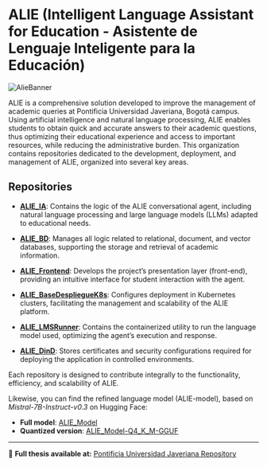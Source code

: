 # ALIE (Intelligent Language Assistant for Education - Asistente de Lenguaje Inteligente para la Educación)

![AlieBanner](https://github.com/user-attachments/assets/3e4be967-8bb6-43ef-bf94-fe5e49cab722)

ALIE is a comprehensive solution developed to improve the management of academic queries at Pontificia Universidad Javeriana, Bogotá campus. Using artificial intelligence and natural language processing, ALIE enables students to obtain quick and accurate answers to their academic questions, thus optimizing their educational experience and access to important resources, while reducing the administrative burden. This organization contains repositories dedicated to the development, deployment, and management of ALIE, organized into several key areas.

## Repositories

- [**ALIE_IA**](https://github.com/ALIE-PUJ/ALIE_IA): Contains the logic of the ALIE conversational agent, including natural language processing and large language models (LLMs) adapted to educational needs.

- [**ALIE_BD**](https://github.com/ALIE-PUJ/ALIE_BD): Manages all logic related to relational, document, and vector databases, supporting the storage and retrieval of academic information.

- [**ALIE_Frontend**](https://github.com/ALIE-PUJ/ALIE_Frontend): Develops the project’s presentation layer (front-end), providing an intuitive interface for student interaction with the agent.

- [**ALIE_BaseDespliegueK8s**](https://github.com/ALIE-PUJ/ALIE_BaseDespliegueK8s): Configures deployment in Kubernetes clusters, facilitating the management and scalability of the ALIE platform.

- [**ALIE_LMSRunner**](https://github.com/ALIE-PUJ/ALIE_LMSRunner): Contains the containerized utility to run the language model used, optimizing the agent’s execution and response.

- [**ALIE_DinD**](https://github.com/ALIE-PUJ/ALIE_DinD): Stores certificates and security configurations required for deploying the application in controlled environments.

Each repository is designed to contribute integrally to the functionality, efficiency, and scalability of ALIE.

Likewise, you can find the refined language model (ALIE-model), based on *Mistral-7B-Instruct-v0.3* on Hugging Face:
- **Full model**: [ALIE_Model](https://huggingface.co/luisalejandrobf/ALIE_Model)  
- **Quantized version**: [ALIE_Model-Q4_K_M-GGUF](https://huggingface.co/luisalejandrobf/ALIE_Model-Q4_K_M-GGUF)

---

📄 **Full thesis available at:** [Pontificia Universidad Javeriana Repository](https://repository.javeriana.edu.co/items/15731e49-30f2-493b-b668-ba54d178b641)

